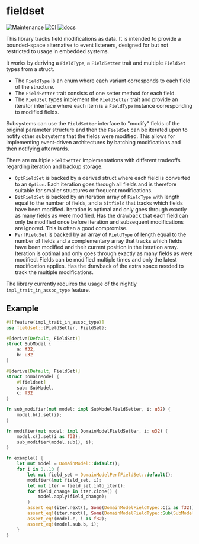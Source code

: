 # fieldset

![Maintenance](https://img.shields.io/badge/maintenance-actively--developed-brightgreen.svg)
[![CI](https://github.com/liarokapisv/fieldset/actions/workflows/ci.yml/badge.svg)](https://github.com/liarokapisv/fieldset/actions)
[![docs](https://docs.rs/fieldset/badge.svg)](https://docs.rs/fieldset)

This library tracks field modifications as data. It is intended to provide a bounded-space alternative to
event listeners, designed for but not restricted to usage in embedded systems.

It works by deriving a `FieldType`, a `FieldSetter` trait and multiple `FieldSet` types from a struct.
- The `FieldType` is an enum where each variant corresponds to each field of the structure.
- The `FieldSetter` trait consists of one setter method for each field.
- The `FieldSet` types implement the `FieldSetter` trait and provide an iterator interface where each item is a `FieldType` instance corresponding to modified fields.

Subsystems can use the `FieldSetter` interface to "modify" fields of the original parameter structure
and then the `FieldSet` can be iterated upon to notify other subsystems that the fields were modified.
This allows for implementing event-driven architectures by batching modifications and then notifying afterwards.

There are multiple `FieldSetter` implementations with different tradeoffs regarding iteration and backup storage.

- `OptFieldSet` is backed by a derived struct where each field is converted to an `Option`. Each iteration goes through all fields and is therefore suitable for smaller structures or frequent modifications.
- `BitFieldSet` is backed by an iteration array of `FieldType` with length equal to the number of fields, and a `bitfield` that tracks which fields have been modified. Iteration is optimal and only goes through exactly as many fields as were modified. Has the drawback that each field can only be modified once before iteration and subsequent modifications are ignored. This is often a good compromise.
- `PerfFieldSet` is backed by an array of `FieldType` of length equal to the number of fields and a complementary array that tracks which fields have been modified and their current position in the iteration array. Iteration is optimal and only goes through exactly as many fields as were modified. Fields can be modified multiple times and only the latest modification applies. Has the drawback of the extra space needed to track the multiple modifications.

The library currently requires the usage of the nightly `impl_trait_in_assoc_type` feature.

## Example

```rust
#![feature(impl_trait_in_assoc_type)]
use fieldset::{FieldSetter, FieldSet};

#[derive(Default, FieldSet)]
struct SubModel {
    a: f32,
    b: u32
}

#[derive(Default, FieldSet)]
struct DomainModel {
    #[fieldset]
    sub: SubModel,
    c: f32
}

fn sub_modifier(mut model: impl SubModelFieldSetter, i: u32) {
    model.b().set(i);
}

fn modifier(mut model: impl DomainModelFieldSetter, i: u32) {
    model.c().set(i as f32);
    sub_modifier(model.sub(), i);
}

fn example() {
    let mut model = DomainModel::default();
    for i in 0..10 {
        let mut field_set = DomainModelPerfFieldSet::default();
        modifier(&mut field_set, i);
        let mut iter = field_set.into_iter();
        for field_change in iter.clone() {
            model.apply(field_change);
        }
        assert_eq!(iter.next(), Some(DomainModelFieldType::C(i as f32)));
        assert_eq!(iter.next(), Some(DomainModelFieldType::Sub(SubModelFieldType::B(i))));
        assert_eq!(model.c, i as f32);
        assert_eq!(model.sub.b, i);
    }
}
```

